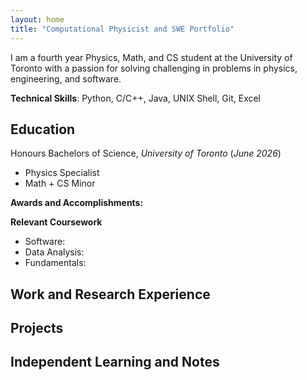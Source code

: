 ```yaml
---
layout: home
title: "Computational Physicist and SWE Portfolio"
---
```


I am a fourth year Physics, Math, and CS student at the University of Toronto with a passion for solving challenging in problems in physics, engineering, and software.

**Technical Skills**: Python, C/C++, Java, UNIX Shell, Git, Excel

## Education
Honours Bachelors of Science, *University of Toronto* (_June 2026_)
- Physics Specialist
- Math + CS Minor

**Awards and Accomplishments:**

**Relevant Coursework**

- Software:
- Data Analysis:
- Fundamentals:

## Work and Research Experience

## Projects

## Independent Learning and Notes
